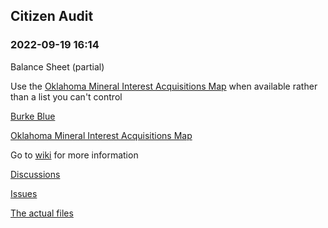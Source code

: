 ## Citizen Audit 

### 2022-09-19 16:14



Balance Sheet (partial)



Use the [Oklahoma Mineral Interest Acquisitions Map](https://mconsulting.github.io/legal/OKMap.html) when available rather than a list you can't control
  


[Burke Blue](https://youtu.be/TZ4Dl0a7Lfw) 

[Oklahoma Mineral Interest Acquisitions Map](https://mconsulting.github.io/legal/OKMap.html) 

Go to [wiki](https://github.com/mconsulting/legal/wiki) for more information

[Discussions](https://github.com/mconsulting/legal/discussions)

[Issues](https://github.com/mconsulting/legal/issues)

[The actual files](files)













